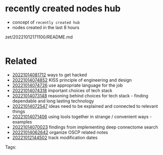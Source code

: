 # recently created nodes hub

- concept of `recently created hub`
- nodes created in the last 8 hours

zet/20221012171100/README.md

```
```


# Related

- [20221014081712](/zet/20221014081712/README.md) ways to get hacked
- [20221014074852](/zet/20221014074852/README.md) KISS principle of engineering and design
- [20221014074726](/zet/20221014074726/README.md) use appropriate language for the job
- [20221014074318](/zet/20221014074318/README.md) important choices of tech stack
- [20221014073148](/zet/20221014073148/README.md) reasoning behind choices for tech stack - finding dependable and long lasting technology
- [20221014072547](/zet/20221014072547/README.md) ideas need to be explained and connected to relevant things
- [20221014071406](/zet/20221014071406/README.md) using tools together in strange / convenient ways - examples
- [20221014070023](/zet/20221014070023/README.md) findings from implementing deep connectome search
- [20221014062642](/zet/20221014062642/README.md) organize OSCP related notes
- [20221012144502](/zet/20221012144502/README.md) track modification dates

Tags:

    
